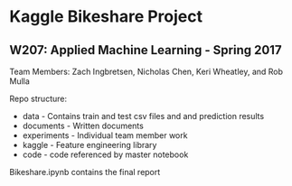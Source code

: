 # Kaggle Bikeshare Project
## W207: Applied Machine Learning - Spring 2017
Team Members: Zach Ingbretsen, Nicholas Chen, Keri Wheatley, and Rob Mulla

Repo structure:
* data - Contains train and test csv files and and prediction results
* documents - Written documents
* experiments - Individual team member work
* kaggle - Feature engineering library
* code - code referenced by master notebook

Bikeshare.ipynb contains the final report